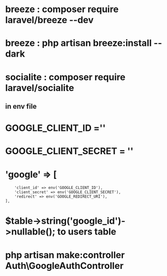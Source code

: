 # breeze : composer require laravel/breeze --dev
# breeze : php artisan breeze:install --dark
# socialite : composer require laravel/socialite
## in env file
# GOOGLE_CLIENT_ID =''
# GOOGLE_CLIENT_SECRET = ''

#     'google' => [
        'client_id' => env('GOOGLE_CLIENT_ID'),
        'client_secret' => env('GOOGLE_CLIENT_SECRET'),
        'redirect' => env('GOOGLE_REDIRECT_URI'),
    ],

# $table->string('google_id')->nullable();   to users table

# php artisan make:controller Auth\GoogleAuthController




